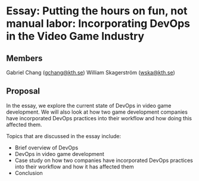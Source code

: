 # Essay: Putting the hours on fun, not manual labor: Incorporating DevOps in the Video Game Industry

## Members
Gabriel Chang (gchang@kth.se)
William Skagerström (wska@kth.se)

## Proposal
In the essay, we explore the current state of DevOps in video game development. We will also look at how two game development companies have incorporated DevOps practices into their workflow and how doing this affected them.

Topics that are discussed in the essay include:
* Brief overview of DevOps
* DevOps in video game development
* Case study on how two companies have incorporated DevOps practices into their workflow and how it has affected them
* Conclusion
